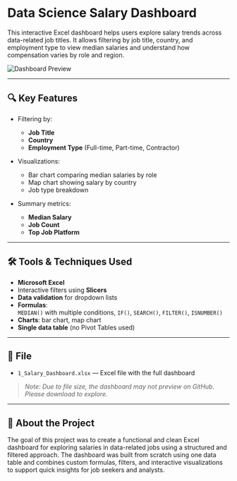 # Data Science Salary Dashboard

This interactive Excel dashboard helps users explore salary trends across data-related job titles. It allows filtering by job title, country, and employment type to view median salaries and understand how compensation varies by role and region.

![Dashboard Preview](/Users/viktoria/Desktop/animation.gif)

---

## 🔍 Key Features

- Filtering by:
  - **Job Title**
  - **Country**
  - **Employment Type** (Full-time, Part-time, Contractor)
  
- Visualizations:
  - Bar chart comparing median salaries by role
  - Map chart showing salary by country
  - Job type breakdown

- Summary metrics:
  - **Median Salary**
  - **Job Count**
  - **Top Job Platform**

---

## 🛠 Tools & Techniques Used

- **Microsoft Excel**
- Interactive filters using **Slicers**
- **Data validation** for dropdown lists
- **Formulas**:  
  `MEDIAN()` with multiple conditions, `IF()`, `SEARCH()`, `FILTER()`, `ISNUMBER()`
- **Charts**: bar chart, map chart
- **Single data table** (no Pivot Tables used)

---

## 📁 File

- `1_Salary_Dashboard.xlsx` — Excel file with the full dashboard  
> *Note: Due to file size, the dashboard may not preview on GitHub. Please download to explore.*

---

## 📌 About the Project

The goal of this project was to create a functional and clean Excel dashboard for exploring salaries in data-related jobs using a structured and filtered approach. The dashboard was built from scratch using one data table and combines custom formulas, filters, and interactive visualizations to support quick insights for job seekers and analysts.
